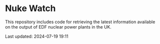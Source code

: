 # Nuke Watch

This repository includes code for retrieving the latest information available on the output of EDF nuclear power plants in the UK.

Last updated: 2024-07-19 19:11